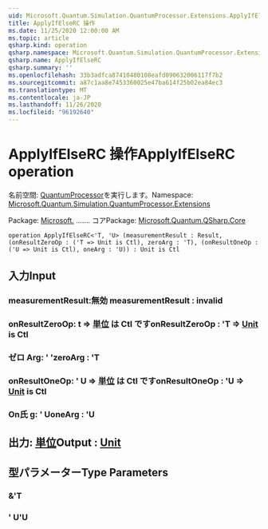 ```yaml
---
uid: Microsoft.Quantum.Simulation.QuantumProcessor.Extensions.ApplyIfElseRC
title: ApplyIfElseRC 操作
ms.date: 11/25/2020 12:00:00 AM
ms.topic: article
qsharp.kind: operation
qsharp.namespace: Microsoft.Quantum.Simulation.QuantumProcessor.Extensions
qsharp.name: ApplyIfElseRC
qsharp.summary: ''
ms.openlocfilehash: 33b3adfca87410480108eafd090632006117f7b2
ms.sourcegitcommit: a87c1aa8e7453360025e47ba614f25b02ea84ec3
ms.translationtype: MT
ms.contentlocale: ja-JP
ms.lasthandoff: 11/26/2020
ms.locfileid: "96192640"
---
```

# <a name="applyifelserc-operation"></a><span data-ttu-id="f9b02-102">ApplyIfElseRC 操作</span><span class="sxs-lookup"><span data-stu-id="f9b02-102">ApplyIfElseRC operation</span></span>

<span data-ttu-id="f9b02-103">名前空間: [QuantumProcessor](xref:Microsoft.Quantum.Simulation.QuantumProcessor.Extensions)を実行します。</span><span class="sxs-lookup"><span data-stu-id="f9b02-103">Namespace: [Microsoft.Quantum.Simulation.QuantumProcessor.Extensions](xref:Microsoft.Quantum.Simulation.QuantumProcessor.Extensions)</span></span>

<span data-ttu-id="f9b02-104">Package: [Microsoft.](https://nuget.org/packages/Microsoft.Quantum.QSharp.Core) ....... コア</span><span class="sxs-lookup"><span data-stu-id="f9b02-104">Package: [Microsoft.Quantum.QSharp.Core](https://nuget.org/packages/Microsoft.Quantum.QSharp.Core)</span></span>




```qsharp
operation ApplyIfElseRC<'T, 'U> (measurementResult : Result, (onResultZeroOp : ('T => Unit is Ctl), zeroArg : 'T), (onResultOneOp : ('U => Unit is Ctl), oneArg : 'U)) : Unit is Ctl
```


## <a name="input"></a><span data-ttu-id="f9b02-105">入力</span><span class="sxs-lookup"><span data-stu-id="f9b02-105">Input</span></span>

### <a name="measurementresult--__invalidresult__"></a><span data-ttu-id="f9b02-106">measurementResult:__無効 <Result>__</span><span class="sxs-lookup"><span data-stu-id="f9b02-106">measurementResult : __invalid<Result>__</span></span>




### <a name="onresultzeroop--t--unit--is-ctl"></a><span data-ttu-id="f9b02-107">onResultZeroOp: t => [単位](xref:microsoft.quantum.lang-ref.unit)  は Ctl です</span><span class="sxs-lookup"><span data-stu-id="f9b02-107">onResultZeroOp : 'T => [Unit](xref:microsoft.quantum.lang-ref.unit)  is Ctl</span></span>




### <a name="zeroarg--t"></a><span data-ttu-id="f9b02-108">ゼロ Arg: ' '</span><span class="sxs-lookup"><span data-stu-id="f9b02-108">zeroArg : 'T</span></span>




### <a name="onresultoneop--u--unit--is-ctl"></a><span data-ttu-id="f9b02-109">onResultOneOp: ' U => [単位](xref:microsoft.quantum.lang-ref.unit)  は Ctl です</span><span class="sxs-lookup"><span data-stu-id="f9b02-109">onResultOneOp : 'U => [Unit](xref:microsoft.quantum.lang-ref.unit)  is Ctl</span></span>




### <a name="onearg--u"></a><span data-ttu-id="f9b02-110">On氏 g: ' U</span><span class="sxs-lookup"><span data-stu-id="f9b02-110">oneArg : 'U</span></span>





## <a name="output--unit"></a><span data-ttu-id="f9b02-111">出力: [単位](xref:microsoft.quantum.lang-ref.unit)</span><span class="sxs-lookup"><span data-stu-id="f9b02-111">Output : [Unit](xref:microsoft.quantum.lang-ref.unit)</span></span>



## <a name="type-parameters"></a><span data-ttu-id="f9b02-112">型パラメーター</span><span class="sxs-lookup"><span data-stu-id="f9b02-112">Type Parameters</span></span>

### <a name="t"></a><span data-ttu-id="f9b02-113">&</span><span class="sxs-lookup"><span data-stu-id="f9b02-113">'T</span></span>


### <a name="u"></a><span data-ttu-id="f9b02-114">' U</span><span class="sxs-lookup"><span data-stu-id="f9b02-114">'U</span></span>

